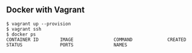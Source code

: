 ## Docker with Vagrant

```
$ vagrant up --provision
$ vagrant ssh
$ docker ps
CONTAINER ID        IMAGE               COMMAND             CREATED             STATUS              PORTS               NAMES
```
